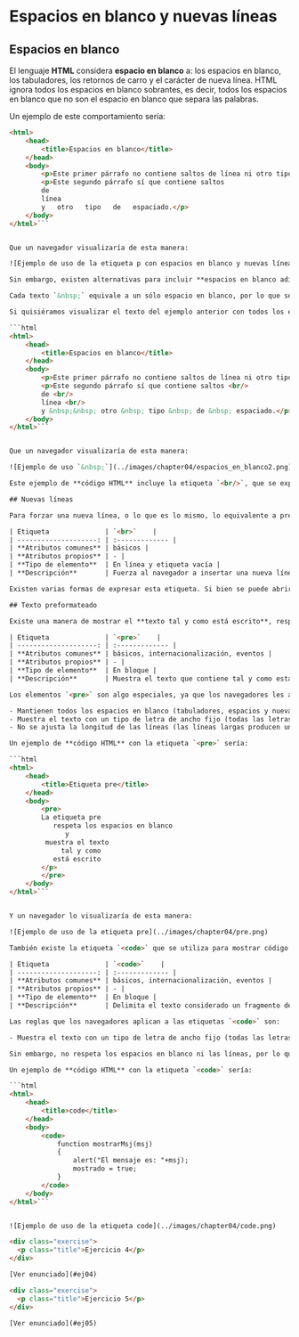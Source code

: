 # Espacios en blanco y nuevas líneas

## Espacios en blanco

El lenguaje **HTML** considera **espacio en blanco** a: los espacios en blanco, los tabuladores, los retornos de carro y el carácter de nueva línea. HTML ignora todos los espacios en blanco sobrantes, es decir, todos los espacios en blanco que no son el espacio en blanco que separa las palabras.

Un ejemplo de este comportamiento sería:

```html
<html>
    <head>
        <title>Espacios en blanco</title>
    </head>
    <body>
        <p>Este primer párrafo no contiene saltos de línea ni otro tipo de espaciado.</p>
        <p>Este segundo párrafo sí que contiene saltos
        de
        línea
        y   otro   tipo   de   espaciado.</p>
    </body>
</html>```


Que un navegador visualizaría de esta manera:

![Ejemplo de uso de la etiqueta p con espacios en blanco y nuevas líneas](../images/chapter04/espacios_en_blanco.png)

Sin embargo, existen alternativas para incluir **espacios en blanco adicionales**. Esto se consigue sustituyendo cada nuevo espacio en blanco por el texto `&nbsp;`.

Cada texto `&nbsp;` equivale a un sólo espacio en blanco, por lo que se deben escribir tantos `&nbsp;` seguidos como espacios en blanco se quieran conseguir.

Si quisiéramos visualizar el texto del ejemplo anterior con todos los espacios adicionales, debería escribirse de esta manera:

```html
<html>
    <head>
        <title>Espacios en blanco</title>
    </head>
    <body>
        <p>Este primer párrafo no contiene saltos de línea ni otro tipo de espaciado.</p>
        <p>Este segundo párrafo sí que contiene saltos <br/>
        de <br/>
        línea <br/>
        y &nbsp;&nbsp; otro &nbsp; tipo &nbsp; de &nbsp; espaciado.</p>
    </body>
</html>```


Que un navegador visualizaría de esta manera:

![Ejemplo de uso `&nbsp;`](../images/chapter04/espacios_en_blanco2.png)

Este ejemplo de **código HTML** incluye la etiqueta `<br/>`, que se explica a continuación.

## Nuevas líneas

Para forzar una nueva línea, o lo que es lo mismo, lo equivalente a presionar la tecla *Enter* o *Intro* escribiendo un texto, se utiliza el *tag* `<br>`. Se trata de una **etiqueta vacía**, es decir, no encierra ningún texto.

| Etiqueta              | `<br>`    |
| --------------------: | :------------- |
| **Atributos comunes** | básicos |
| **Atributos propios** | - |
| **Tipo de elemento**  | En línea y etiqueta vacía |
| **Descripción**       | Fuerza al navegador a insertar una nueva línea |

Existen varias formas de expresar esta etiqueta. Si bien se puede abrir y cerrar de forma consecutiva (`<br></br>`), la forma de uso más común es abriendo y cerrando un único *tag* de esta forma: `<br/>`o `<br />`.

## Texto preformateado

Existe una manera de mostrar el **texto tal y como está escrito**, respetando los espacios en blanco y las nuevas líneas. Se utiliza, por ejemplo, cuando una página debe mostrar directamente el texto generado por alguna aplicación.

| Etiqueta              | `<pre>`    |
| --------------------: | :------------- |
| **Atributos comunes** | básicos, internacionalización, eventos |
| **Atributos propios** | - |
| **Tipo de elemento**  | En bloque |
| **Descripción**       | Muestra el texto que contiene tal y como está escrito |

Los elementos `<pre>` son algo especiales, ya que los navegadores les aplican algunas reglas:

- Mantienen todos los espacios en blanco (tabuladores, espacios y nuevas líneas)
- Muestra el texto con un tipo de letra de ancho fijo (todas las letras de la misma anchura)
- No se ajusta la longitud de las líneas (las líneas largas producen un *scroll* horizontal), lo que provoca que la anchura de la página sea superior a la anchura de la ventana del navegador.

Un ejemplo de **código HTML** con la etiqueta `<pre>` sería:

```html
<html>
    <head>
        <title>Etiqueta pre</title>
    </head>
    <body>
        <pre>
        La etiqueta pre
           respeta los espacios en blanco
              y
         muestra el texto
             tal y como
           está escrito
        </p>
        </pre>
    </body>
</html>```


Y un navegador lo visualizaría de esta manera:

![Ejemplo de uso de la etiqueta pre](../images/chapter04/pre.png)

También existe la etiqueta `<code>` que se utiliza para mostrar código fuente de cualquier lenguaje de programación.

| Etiqueta              | `<code>`    |
| --------------------: | :------------- |
| **Atributos comunes** | básicos, internacionalización, eventos |
| **Atributos propios** | - |
| **Tipo de elemento**  | En bloque |
| **Descripción**       | Delimita el texto considerado un fragmento de código fuente |

Las reglas que los navegadores aplican a las etiquetas `<code>` son:

- Muestra el texto con un tipo de letra de ancho fijo (todas las letras de la misma anchura)

Sin embargo, no respeta los espacios en blanco ni las líneas, por lo que, en ese sentido, su comportamiento es similar a la etiqueta `<p>`.

Un ejemplo de **código HTML** con la etiqueta `<code>` sería:

```html
<html>
    <head>
        <title>code</title>
    </head>
    <body>
        <code>
            function mostrarMsj(msj)
            {
                alert("El mensaje es: "+msj);
                mostrado = true;
            }
        </code>
    </body>
</html>```


![Ejemplo de uso de la etiqueta code](../images/chapter04/code.png)

<div class="exercise">
  <p class="title">Ejercicio 4</p>
</div>

[Ver enunciado](#ej04)

<div class="exercise">
  <p class="title">Ejercicio 5</p>
</div>

[Ver enunciado](#ej05)
